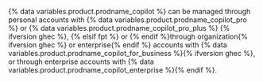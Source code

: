 {% data variables.product.prodname_copilot %} can be managed through personal accounts with {% data variables.product.prodname_copilot_pro %} or {% data variables.product.prodname_copilot_pro_plus %} {% ifversion ghec %}, {% elsif fpt %} or {% endif %}through organization{% ifversion ghec %} or enterprise{% endif %} accounts with {% data variables.product.prodname_copilot_for_business %}{% ifversion ghec %}, or through enterprise accounts with {% data variables.product.prodname_copilot_enterprise %}{% endif %}.
